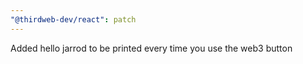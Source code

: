 ```yaml
---
"@thirdweb-dev/react": patch
---
```


Added hello jarrod to be printed every time you use the web3 button
